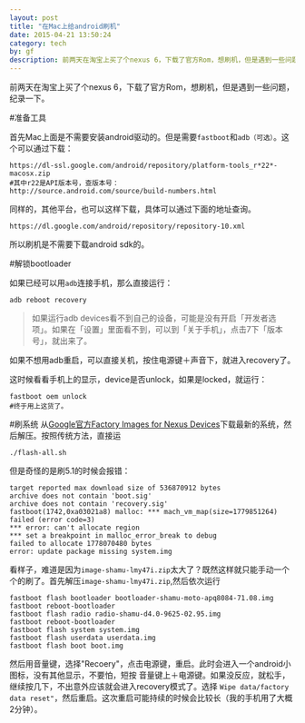 ```yaml
---
layout: post
title: "在Mac上给android刷机"
date: 2015-04-21 13:50:24
category: tech
by: gf
description: 前两天在淘宝上买了个nexus 6，下载了官方Rom，想刷机，但是遇到一些问题，纪录一下。
---
```

前两天在淘宝上买了个nexus 6，下载了官方Rom，想刷机，但是遇到一些问题，纪录一下。

#准备工具

首先Mac上面是不需要安装android驱动的。但是需要`fastboot`和`adb（可选）`。这个可以通过下载：

	https://dl-ssl.google.com/android/repository/platform-tools_r*22*-macosx.zip
	#其中r22是API版本号，查版本号：
	http://source.android.com/source/build-numbers.html

同样的，其他平台，也可以这样下载，具体可以通过下面的地址查询。

	https://dl.google.com/android/repository/repository-10.xml

所以刷机是不需要下载android sdk的。

#解锁bootloader

如果已经可以用`adb`连接手机，那么直接运行：
	
	adb reboot recovery

> 如果运行adb devices看不到自己的设备，可能是没有开启「开发者选项」。如果在「设置」里面看不到，可以到「关于手机」，点击7下「版本号」，就出来了。

如果不想用adb重启，可以直接关机，按住电源键＋声音下，就进入recovery了。

这时候看看手机上的显示，device是否unlock，如果是locked，就运行：

	fastboot oem unlock
	#终于用上这货了。

#刷系统
从[Google官方Factory Images for Nexus Devices](https://developers.google.com/android/nexus/images)下载最新的系统，然后解压。按照传统方法，直接运

	./flash-all.sh

但是奇怪的是刷5.1的时候会报错：

	target reported max download size of 536870912 bytes
	archive does not contain 'boot.sig'
	archive does not contain 'recovery.sig'
	fastboot(1742,0xa03021a8) malloc: *** mach_vm_map(size=1779851264) failed (error code=3)
	*** error: can't allocate region
	*** set a breakpoint in malloc_error_break to debug
	failed to allocate 1778070480 bytes
	error: update package missing system.img

看样子，难道是因为`image-shamu-lmy47i.zip`太大了？既然这样就只能手动一个个的刷了。首先解压`image-shamu-lmy47i.zip`,然后依次运行

	fastboot flash bootloader bootloader-shamu-moto-apq8084-71.08.img
	fastboot reboot-bootloader
	fastboot flash radio radio-shamu-d4.0-9625-02.95.img
	fastboot reboot-bootloader
	fastboot flash system system.img
	fastboot flash userdata userdata.img 
	fastboot flash boot boot.img

然后用音量键，选择"Recoery"，点击电源键，重启。此时会进入一个android小图标，没有其他显示，不要怕，短按 音量键上＋电源键。如果没反应，就松手，继续按几下，不出意外应该就会进入recovery模式了。选择
`Wipe data/factory data reset"`，然后重启。这次重启可能持续的时候会比较长（我的手机用了大概2分钟）。